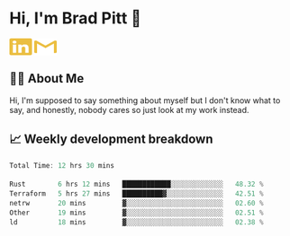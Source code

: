 # Hi, I'm Brad Pitt 👋


<a href="https://www.linkedin.com/in/mathias-mauraisin/" target="blank"><img align="center" src="./icons/linkedin.svg" alt="https://www.linkedin.com/in/mathias-mauraisin/" height="30" width="40" /></a>
<a href="mailto:mathias.mauraisin.pro@gmail.com" target="blank"><img align="center" src="./icons/gmail.svg" alt="redrew" height="30" width="40" /></a>




<!-- ![snap](images/Snap_dark.png?raw=true) -->
<!-- ![snap](images/Snap_dark_bg.png?raw=true) -->


<!-- [![My Skills](https://skillicons.dev/icons?i=c,cpp,html,css,js,ts,)](https://skillicons.dev) -->

## 🙋‍♂️&nbsp;About Me

Hi, I'm supposed to say something about myself but I don't know what to say, and honestly, nobody cares so just look at my work instead.

## 📈&nbsp;Weekly development breakdown

<!-- [![mamaurai's 42 stats](https://badge42.vercel.app/api/v2/cl1l4qz93000609l4yixitcl4/stats?cursusId=21&coalitionId=45)](https://github.com/JaeSeoKim/badge42) -->





<!--START_SECTION:waka-->

```rust
Total Time: 12 hrs 30 mins

Rust        6 hrs 12 mins   ████████████░░░░░░░░░░░░░   48.32 %
Terraform   5 hrs 27 mins   ██████████▓░░░░░░░░░░░░░░   42.51 %
netrw       20 mins         ▓░░░░░░░░░░░░░░░░░░░░░░░░   02.60 %
Other       19 mins         ▓░░░░░░░░░░░░░░░░░░░░░░░░   02.51 %
ld          18 mins         ▓░░░░░░░░░░░░░░░░░░░░░░░░   02.38 %
```

<!--END_SECTION:waka-->


